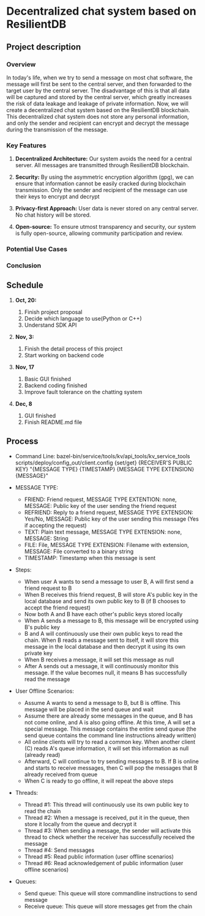 # Decentralized chat system based on ResilientDB
## Project description
### Overview
In today's life, when we try to send a message on most chat software,
the message will first be sent to the central server, 
and then forwarded to the target user by the central server. 
The disadvantage of this is that all data will be captured and stored by the central server, 
which greatly increases the risk of data leakage and leakage of private information. 
Now, we will create a decentralized chat system based on the ResilientDB blockchain. 
This decentralized chat system does not store any personal information, 
and only the sender and recipient can encrypt and decrypt the message during the transmission of the message.

### Key Features
1. **Decentralized Architecture:** Our system avoids the need for a central server. 
All messages are transmitted through ResilientDB blockchain.

2. **Security:** By using the asymmetric encryption algorithm (gpg), 
we can ensure that information cannot be easily cracked during blockchain transmission. 
Only the sender and recipient of the message can use their keys to encrypt and decrypt

3. **Privacy-first Approach:** User data is never stored on any central server. No chat history will be stored.

4. **Open-source:** To ensure utmost transparency and security, our system is fully open-source, allowing community participation and review.

### Potential Use Cases
<!-- TODO -->

### Conclusion
<!-- TODO -->

## Schedule

1. **Oct, 20:**
   1. Finish project proposal
   2. Decide which language to use(Python or C++)
   3. Understand SDK API
2. **Nov, 3:**
   1. Finish the detail process of this project
   2. Start working on backend code
3. **Nov, 17**
   1. Basic GUI finished
   2. Backend coding finished
   3. Improve fault tolerance on the chatting system

4. **Dec, 8**
   1. GUI finished
   2. Finish README.md file

## Process
- Command Line:
bazel-bin/service/tools/kv/api_tools/kv_service_tools scripts/deploy/config_out/client.config {set/get} {RECEIVER'S PUBLIC KEY} "{MESSAGE TYPE} {TIMESTAMP} {MESSAGE TYPE EXTENSION} {MESSAGE}"

- MESSAGE TYPE:
  - FRIEND: Friend request, MESSAGE TYPE EXTENTION: none, MESSAGE: Public key of the user sending the friend request
  - REFRIEND: Reply to a friend request, MESSAGE TYPE EXTENSION: Yes/No, MESSAGE: Public key of the user sending this message (Yes if accepting the request)
  - TEXT: Plain text message, MESSAGE TYPE EXTENSION: none, MESSAGE: String
  - FILE: File, MESSAGE TYPE EXTENSION: Filename with extension, MESSAGE: File converted to a binary string
  - TIMESTAMP: Timestamp when this message is sent

- Steps:
  - When user A wants to send a message to user B, A will first send a friend request to B
  - When B receives this friend request, B will store A's public key in the local database and send its own public key to B (if B chooses to accept the friend request)
  - Now both A and B have each other's public keys stored locally
  - When A sends a message to B, this message will be encrypted using B's public key
  - B and A will continuously use their own public keys to read the chain. When B reads a message sent to itself, it will store this message in the local database and then decrypt it using its own private key
  - When B receives a message, it will set this message as null
  - After A sends out a message, it will continuously monitor this message. If the value becomes null, it means B has successfully read the message

- User Offline Scenarios:
  - Assume A wants to send a message to B, but B is offline. This message will be placed in the send queue and wait
  - Assume there are already some messages in the queue, and B has not come online, and A is also going offline. At this time, A will set a special message. This message contains the entire send queue (the send queue contains the command line instructions already written)
  - All online clients will try to read a common key. When another client (C) reads A's queue information, it will set this information as null (already read)
  - Afterward, C will continue to try sending messages to B. If B is online and starts to receive messages, then C will pop the messages that B already received from queue
  - When C is ready to go offline, it will repeat the above steps

- Threads:
  - Thread #1: This thread will continuously use its own public key to read the chain
  - Thread #2: When a message is received, put it in the queue, then store it locally from the queue and decrypt it
  - Thread #3: When sending a message, the sender will activate this thread to check whether the receiver has successfully received the message
  - Thread #4: Send messages
  - Thread #5: Read public information (user offline scenarios)
  - Thread #6: Read acknowledgement of public information (user offline scenarios)

- Queues:
  - Send queue: This queue will store commandline instructions to send message
  - Receive queue: This queue will store messages get from the chain




